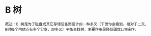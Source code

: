 # B 树

    概述：B 树是为了磁盘或其它存储设备而设计的一种多叉（下面你会看到，相对于二叉，
    B树每个内结点有多个分支，即多叉）平衡查找树，主要作用是降低磁盘I/0操作。
    

